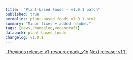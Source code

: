 ```yaml
---
title:  "Plant-based Foods - v1.0.1 patch"
published: true
permalink: plant-based_foods_v1.0.1.html
summary: "Minor fixes + added readme."
tags: [news,changelog,vegancraft]
datapack: plant-based_foods
changelog: v1.0.1
---
```


<div class="btn-group">
    <a href="plant-based_foods_v1-resourcepack_v1b.html" role="button" class="btn btn-primary"><i class="fa fa-caret-left"></i>&nbsp; Previous release: v1-resourcepack_v1b</a>
    <a href="plant-based_foods_v1.1.html" role="button" class="btn btn-primary">Next release: v1.1 &nbsp;<i class="fa fa-caret-right"></i></a>
</div>
